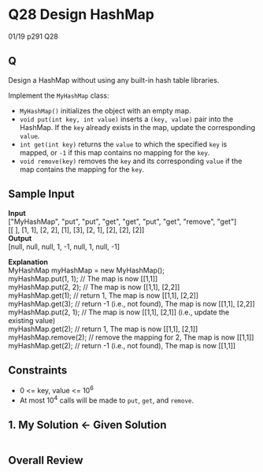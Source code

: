 # Q28 Design HashMap

01/19 p291 Q28

## Q

Design a HashMap without using any built-in hash table libraries.  

Implement the `MyHashMap` class:  

- `MyHashMap()` initializes the object with an empty map.
- `void put(int key, int value)` inserts a `(key, value)` pair into the HashMap. If the `key` already exists in the map, update the corresponding `value`.
- `int get(int key)` returns the `value` to which the specified `key` is mapped, or `-1` if this map contains no mapping for the `key`.
- `void remove(key)` removes the `key` and its corresponding `value` if the map contains the mapping for the `key`.

## Sample Input

__Input__  
["MyHashMap", "put", "put", "get", "get", "put", "get", "remove", "get"]  
[[ ], [1, 1], [2, 2], [1], [3], [2, 1], [2], [2], [2]]  
__Output__  
[null, null, null, 1, -1, null, 1, null, -1]  

__Explanation__  
MyHashMap myHashMap = new MyHashMap();  
myHashMap.put(1, 1); // The map is now [[1,1]]  
myHashMap.put(2, 2); // The map is now [[1,1], [2,2]]  
myHashMap.get(1);    // return 1, The map is now [[1,1], [2,2]]  
myHashMap.get(3);    // return -1 (i.e., not found), The map is now [[1,1], [2,2]]  
myHashMap.put(2, 1); // The map is now [[1,1], [2,1]] (i.e., update the existing value)  
myHashMap.get(2);    // return 1, The map is now [[1,1], [2,1]]  
myHashMap.remove(2); // remove the mapping for 2, The map is now [[1,1]]  
myHashMap.get(2);    // return -1 (i.e., not found), The map is now [[1,1]]  


## Constraints

- 0 <= key, value <= 10<sup>6</sup>
- At most 10<sup>4</sup> calls will be made to `put`, `get`, and `remove`.

## 1. My Solution <- Given Solution

```py

```

## Overall Review
